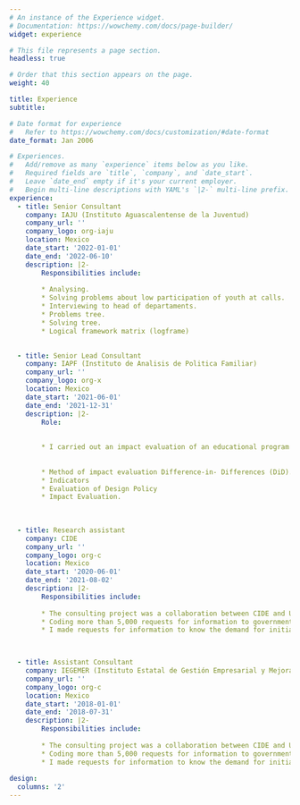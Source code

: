 ```yaml
---
# An instance of the Experience widget.
# Documentation: https://wowchemy.com/docs/page-builder/
widget: experience

# This file represents a page section.
headless: true

# Order that this section appears on the page.
weight: 40

title: Experience
subtitle:

# Date format for experience
#   Refer to https://wowchemy.com/docs/customization/#date-format
date_format: Jan 2006

# Experiences.
#   Add/remove as many `experience` items below as you like.
#   Required fields are `title`, `company`, and `date_start`.
#   Leave `date_end` empty if it's your current employer.
#   Begin multi-line descriptions with YAML's `|2-` multi-line prefix.
experience:
  - title: Senior Consultant
    company: IAJU (Instituto Aguascalentense de la Juventud)
    company_url: ''
    company_logo: org-iaju
    location: Mexico
    date_start: '2022-01-01'
    date_end: '2022-06-10'
    description: |2-
        Responsibilities include:
    
        * Analysing.
        * Solving problems about low participation of youth at calls. 
        * Interviewing to head of departaments.
        * Problems tree.
        * Solving tree.
        * Logical framework matrix (logframe)
        

  - title: Senior Lead Consultant
    company: IAPF (Instituto de Analisis de Politica Familiar)
    company_url: ''
    company_logo: org-x
    location: Mexico
    date_start: '2021-06-01'
    date_end: '2021-12-31'
    description: |2-
        Role:
        
        
        * I carried out an impact evaluation of an educational program implemented in elementary             and middle schools in 7 states of Mexico (Hidalgo, Michoacán, Nuevo León, Durango,               San Luis Potosí, Coahuila and Guanajuato) to know the impact on bullying, dropping out             school and teenage pregnancy. 
        
        
        * Method of impact evaluation Difference-in- Differences (DiD).  
        * Indicators
        * Evaluation of Design Policy 
        * Impact Evaluation.
  
  
  
  - title: Research assistant
    company: CIDE
    company_url: ''
    company_logo: org-c
    location: Mexico
    date_start: '2020-06-01'
    date_end: '2021-08-02'
    description: |2-
        Responsibilities include:
        
        * The consulting project was a collaboration between CIDE and UNICEF, whose purpose     was            to estimate the supply and demand gap in initial education, design a methodology                  to monitor the gap and estimate the expansion cost.  
        * Coding more than 5,000 requests for information to government agencies and offices                 (federal, state, and municipal) to build a database and estimate the coverage gap in               early childhood education in Mexico. * I made requests for information to know the demand           for initial education in 17 states of the country.
        * I made requests for information to know the demand for initial education in 17 states of           the country.


  
  - title: Assistant Consultant
    company: IEGEMER (Instituto Estatal de Gestión Empresarial y Mejora Regulatoria)
    company_url: ''
    company_logo: org-c
    location: Mexico
    date_start: '2018-01-01'
    date_end: '2018-07-31'
    description: |2-
        Responsibilities include:
        
        * The consulting project was a collaboration between CIDE and UNICEF, whose purpose     was            to estimate the supply and demand gap in initial education, design a methodology                  to monitor the gap and estimate the expansion cost.  
        * Coding more than 5,000 requests for information to government agencies and offices                 (federal, state, and municipal) to build a database and estimate the coverage gap in               early childhood education in Mexico. * I made requests for information to know the demand           for initial education in 17 states of the country.
        * I made requests for information to know the demand for initial education in 17 states of           the country.
    
design:
  columns: '2'
---
```

